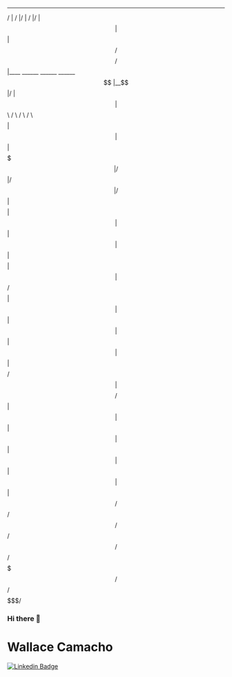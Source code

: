  __    __  __        ________  __                                     
/  |  /  |/  |      /        |/  |                                    
$$ |  $$ |$$/       $$$$$$$$/ $$ |____    ______    ______    ______  
$$ |__$$ |/  |         $$ |   $$      \  /      \  /      \  /      \ 
$$    $$ |$$ |         $$ |   $$$$$$$  |/$$$$$$  |/$$$$$$  |/$$$$$$  |
$$$$$$$$ |$$ |         $$ |   $$ |  $$ |$$    $$ |$$ |  $$/ $$    $$ |
$$ |  $$ |$$ |         $$ |   $$ |  $$ |$$$$$$$$/ $$ |      $$$$$$$$/ 
$$ |  $$ |$$ |         $$ |   $$ |  $$ |$$       |$$ |      $$       |
$$/   $$/ $$/          $$/    $$/   $$/  $$$$$$$/ $$/        $$$$$$$/ 


### Hi there 👋

# Wallace Camacho

[![Linkedin Badge](https://img.shields.io/badge/-LinkedIn-blue?style=flat-square&logo=Linkedin&logoColor=white&link=https://www.linkedin.com/in/wallace-camacho/)](https://www.linkedin.com/in/wallace-camacho/)


<!--
**wallacecamacho/wallacecamacho** is a ✨ _special_ ✨ repository because its `README.md` (this file) appears on your GitHub profile.

Here are some ideas to get you started:

- 🔭 I’m currently working on ...
- 🌱 I’m currently learning ...
- 👯 I’m looking to collaborate on ...
- 🤔 I’m looking for help with ...
- 💬 Ask me about ...
- 📫 How to reach me: ...
- 😄 Pronouns: ...
- ⚡ Fun fact: ...
-->
